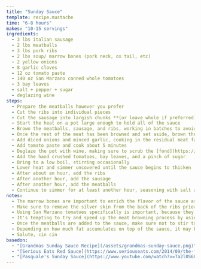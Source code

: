 ```yaml
---
title: "Sunday Sauce"
template: recipe.mustache
time: "6-8 hours"
makes: "10-15 servings"
ingredients:
  - 3 lbs italian sausage
  - 2 lbs meatballs
  - 3 lbs pork ribs
  - 2 lbs soup/ marrow bones (pork neck, ox tail, etc)
  - 2 yellow onions
  - 8 garlic cloves
  - 12 oz tomato paste
  - 140 oz San Marzano canned whole tomatoes
  - 3 bay leaves
  - salt + pepper + sugar
  - deglazing wine
steps:
  - Prepare the meatballs however you prefer
  - Cut the ribs into individual pieces
  - Cut the sausage into largish chunks **(or leave whole if preferred)**
  - Start the heat on a pot large enough to hold all of the sauce
  - Brown the meatballs, sausage, and ribs, working in batches to avoid overcrowding the bottom of the pot **(the goal here is to get some flavor and color on the meat... not cook it)**
  - Once the rest of the meat has been browned and set aside, brown the marrow bones, leaving them in the pot when done
  - Add diced onions and minced garlic, cooking in the residual meat fat
  - Add tomato paste and cook about 5 minutes
  - Deglaze the pot with wine, making sure to scrub the [fond](https://en.wikipedia.org/wiki/Deglazing_(cooking)) off of the bottom of the pan
  - Add the hand crushed tomatoes, bay leaves, and a pinch of sugar
  - Bring to a low boil, stirring occasionally
  - Lower heat and simmer uncovered until the sauce begins to thicken
  - After about an hour, add the ribs
  - After another hour, add the sausage
  - After another hour, add the meatballs
  - Continue to simmer for at least another hour, seasoning with salt and pepper as necessary
notes:
  - The marrow bones are important to enrich the flavor of the sauce as the collagen and marrow cook down. I particularly like using Ox tail, because its a different flavor from the beef and pork already present.
  - Make sure to remove the silver skin from the back of the ribs prior to cutting them apart.
  - Using San Marzano tomatoes specifically is important, because they have a distinct flavor. I prefer using whole canned tomatoes, and crushing them by hand or the sauce, because the whole tomatoes tend to be better quality (they use the misshapen or already partially damaged ones for the other canned varieties).
  - It's tempting to try and speed up the meat browning process by using larger batches, but doing that will result in the pot cooling down too rapidly as the cold meat is added, and lead to subpar flavor or overcooked meat. This is not a recipe to be rushed, so take the time to do it right.
  - Once the meatballs are added to the sauce, make sure not to stir too vigorously to avoid breaking apart the meatballs.
  - Depending on how much fat accumulates on top of the sauce, it may be necessary to remove some prior to serving.
  - Salute, cin cin
basedon:
  - "[Grandmas Sunday Sauce Recipe](/assets/grandmas-sunday-sauce.png)"
  - "[Serious Eats Red Sauce](https://www.seriouseats.com/2014/09/the-food-lab-use-the-oven-to-make-the-best-darned-italian-american-red-sauce-ever-recipe.html)"
  - "[Pasquale's Sunday Sauce](https://www.youtube.com/watch?v=Ta2l0S6CfBk)"
---
```


